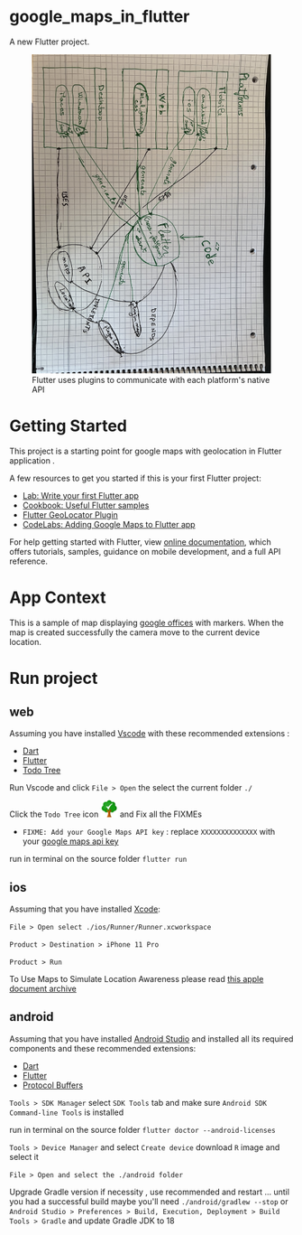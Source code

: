 # google_maps_in_flutter

A new Flutter project.

<figure>
<img src="./docs/IMG.jpg" width="600" alt="Flutter Flow" >
<figcaption>
Flutter uses plugins to communicate with each platform's native API
</figcaption>
</figure>

# Getting Started

This project is a starting point for google maps with geolocation in Flutter application .

A few resources to get you started if this is your first Flutter project:

- [Lab: Write your first Flutter app](https://flutter.dev/docs/get-started/codelab)
- [Cookbook: Useful Flutter samples](https://flutter.dev/docs/cookbook)
- [Flutter GeoLocator Plugin](https://pub.dev/packages/geolocator)
- [CodeLabs: Adding Google Maps to Flutter app](https://codelabs.developers.google.com/codelabs/google-maps-in-flutter#0)

For help getting started with Flutter, view
[online documentation](https://flutter.dev/docs), which offers tutorials,
samples, guidance on mobile development, and a full API reference.

# App Context

This is a sample of map displaying [google offices](https://about.google/static/data/locations.json) with markers.
When the map is created successfully the camera move to the current device location.

# Run project

## web

Assuming you have installed [Vscode](https://code.visualstudio.com/) with these recommended
extensions :

- [Dart](https://marketplace.visualstudio.com/items?itemName=Dart-Code.dart-code)
- [Flutter](https://marketplace.visualstudio.com/items?itemName=Dart-Code.flutter)
- [Todo Tree](https://marketplace.visualstudio.com/items?itemName=Gruntfuggly.todo-tree)

Run Vscode and click `File > Open` the select the current folder `./`

Click the `Todo Tree` icon <img src="./docs/TodoTree.Icons.Default" width="30"> and Fix all the FIXMEs

- `FIXME: Add your Google Maps API key` : replace `XXXXXXXXXXXXXX` with your [google maps api key](https://developers.google.com/maps/documentation/javascript/get-api-key)

run in terminal on the source folder `flutter run`

## ios

Assuming that you have installed [Xcode](https://www.freecodecamp.org/news/how-to-download-and-install-xcode/):

`File > Open select ./ios/Runner/Runner.xcworkspace`

`Product > Destination > iPhone 11 Pro`

`Product > Run`

To Use Maps to Simulate Location Awareness please read [this apple document archive](https://developer.apple.com/library/archive/documentation/IDEs/Conceptual/iOS_Simulator_Guide/GettingStartedwithiOSSimulator/GettingStartedwithiOSSimulator.html)

## android

Assuming that you have installed [Android Studio](https://developer.android.com/studio)
and installed all its required components and these recommended extensions:

- [Dart](https://plugins.jetbrains.com/plugin/6351-dart)
- [Flutter](https://plugins.jetbrains.com/plugin/9212-flutter)
- [Protocol Buffers](https://plugins.jetbrains.com/plugin/14004-protocol-buffers)

`Tools > SDK Manager` select `SDK Tools` tab and make sure `Android SDK Command-line Tools` is installed

run in terminal on the source folder `flutter doctor --android-licenses`

`Tools > Device Manager` and select `Create device` download `R` image and select it

`File > Open and select the ./android folder`

Upgrade Gradle version if necessity , use recommended and restart ...
until you had a successful build
maybe you'll need `./android/gradlew --stop`
or
`Android Studio > Preferences > Build, Execution, Deployment > Build Tools > Gradle`
and update Gradle JDK to 18
